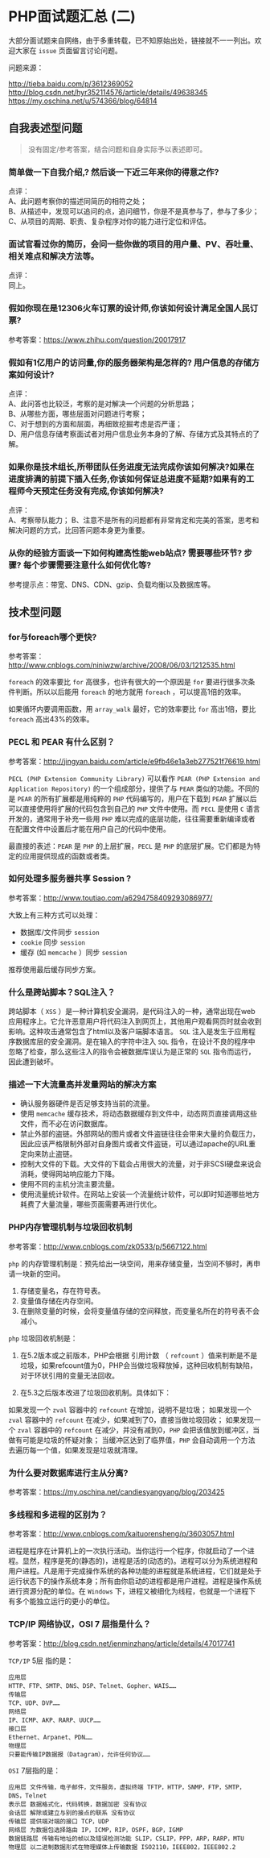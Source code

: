 # PHP面试题汇总 (二)

大部分面试题来自网络，由于多重转载，已不知原始出处，链接就不一一列出。欢迎大家在 `issue` 页面留言讨论问题。

问题来源：

http://tieba.baidu.com/p/3612369052  
http://blog.csdn.net/hyr352114576/article/details/49638345  
https://my.oschina.net/u/574366/blog/64814


## 自我表述型问题

>   没有固定/参考答案，结合问题和自身实际予以表述即可。

### 简单做一下自我介绍,?  然后谈一下近三年来你的得意之作?

点评：  
A、此问题考察你的描述同简历的相符之处；  
B、从描述中，发现可以追问的点，追问细节，你是不是真参与了，参与了多少；  
C、从项目的周期、职责、复杂程序对你的能力进行定位和评估。  

### 面试官看过你的简历，会问一些你做的项目的用户量、PV、吞吐量、相关难点和解决方法等。

点评：  
同上。

### 假如你现在是12306火车订票的设计师,你该如何设计满足全国人民订票?

参考答案：https://www.zhihu.com/question/20017917

### 假如有1亿用户的访问量,你的服务器架构是怎样的? 用户信息的存储方案如何设计?

点评：  
A、此问答也比较泛，考察的是对解决一个问题的分析思路；  
B、从哪些方面，哪些层面对问题进行考察；  
C、对于想到的方面和层面，再细致挖掘考虑是否严谨；  
D、用户信息存储考察面试者对用户信息业务本身的了解、存储方式及其特点的了解。  

### 如果你是技术组长,所带团队任务进度无法完成你该如何解决?如果在进度排满的前提下插入任务,你该如何保证总进度不延期?如果有的工程师今天预定任务没有完成,你该如何解决?

点评：  
A、考察带队能力；
B、注意不是所有的问题都有非常肯定和完美的答案，思考和解决问题的方式，比回答问题本身更为重要。

### 从你的经验方面谈一下如何构建高性能web站点? 需要哪些环节? 步骤? 每个步骤需要注意什么如何优化等?

参考提示点：带宽、DNS、CDN、gzip、负载均衡以及数据库等。

## 技术型问题

### for与foreach哪个更快?

参考答案：http://www.cnblogs.com/niniwzw/archive/2008/06/03/1212535.html 

`foreach` 的效率要比 `for` 高很多，也许有很大的一个原因是 `for` 要进行很多次条件判断。所以以后能用 `foreach` 的地方就用 `foreach` ，可以提高1倍的效率。

如果循环内要调用函数，用 `array_walk` 最好，它的效率要比 `for` 高出1倍，要比 `foreach` 高出43%的效率。

### PECL 和 PEAR 有什么区别？

参考答案：http://jingyan.baidu.com/article/e9fb46e1a3eb277521f76619.html 

`PECL (PHP Extension Community Library)` 可以看作 `PEAR (PHP Extension and Application Repository)` 的一个组成部分，提供了与 `PEAR` 类似的功能。不同的是 `PEAR` 的所有扩展都是用纯粹的 `PHP` 代码编写的，用户在下载到 `PEAR` 扩展以后可以直接使用将扩展的代码包含到自己的 `PHP` 文件中使用。而 `PECL` 是使用 `C` 语言开发的，通常用于补充一些用 `PHP` 难以完成的底层功能，往往需要重新编译或者在配置文件中设置后才能在用户自己的代码中使用。

最直接的表述：`PEAR` 是 `PHP` 的上层扩展，`PECL` 是 `PHP` 的底层扩展。它们都是为特定的应用提供现成的函数或者类。

### 如何处理多服务器共享 Session ?

参考答案：http://www.toutiao.com/a6294758409293086977/

大致上有三种方式可以处理：

- 数据库/文件同步 `session` 
- `cookie` 同步 `session` 
- 缓存 (如 `memcache` ）同步 `session` 

推荐使用最后缓存同步方案。

### 什么是跨站脚本？SQL注入？

跨站脚本（ `XSS` ）是一种计算机安全漏洞，是代码注入的一种，通常出现在web应用程序上。它允许恶意用户将代码注入到网页上，其他用户观看网页时就会收到影响。这种攻击通常包含了html以及客户端脚本语言。 `SQL` 注入是发生于应用程序数据库层的安全漏洞。是在输入的字符中注入 `SQL` 指令，在设计不良的程序中忽略了检查，那么这些注入的指令会被数据库误认为是正常的 `SQL` 指令而运行，因此遭到破坏。

### 描述一下大流量高并发量网站的解决方案

- 确认服务器硬件是否足够支持当前的流量。 
- 使用 `memcache` 缓存技术，将动态数据缓存到文件中，动态网页直接调用这些文件，而不必在访问数据库。
- 禁止外部的盗链。外部网站的图片或者文件盗链往往会带来大量的负载压力，因此应该严格限制外部对自身图片或者文件盗链，可以通过apache的URL重定向来防止盗链。 
- 控制大文件的下载。大文件的下载会占用很大的流量，对于非SCSI硬盘来说会消耗，使得网站响应能力下降。
- 使用不同的主机分流主要流量。
- 使用流量统计软件。在网站上安装一个流量统计软件，可以即时知道哪些地方耗费了大量流量，哪些页面需要再进行优化。

### PHP内存管理机制与垃圾回收机制

参考答案：http://www.cnblogs.com/zk0533/p/5667122.html 

`php` 的内存管理机制是：预先给出一块空间，用来存储变量，当空间不够时，再申请一块新的空间。
1. 存储变量名，存在符号表。
2. 变量值存储在内存空间。
3. 在删除变量的时候，会将变量值存储的空间释放，而变量名所在的符号表不会减小。

`php` 垃圾回收机制是：

1. 在5.2版本或之前版本，PHP会根据 引用计数 （ `refcount` ）值来判断是不是垃圾，如果refcount值为0，PHP会当做垃圾释放掉，这种回收机制有缺陷，对于环状引用的变量无法回收。

2. 在5.3之后版本改进了垃圾回收机制。具体如下：

如果发现一个 `zval` 容器中的 `refcount` 在增加，说明不是垃圾；
如果发现一个 `zval` 容器中的 `refcount` 在减少，如果减到了0，直接当做垃圾回收；
如果发现一个 `zval` 容器中的 `refcount` 在减少，并没有减到0，`PHP` 会把该值放到缓冲区，当做有可能是垃圾的怀疑对象；
当缓冲区达到了临界值，`PHP` 会自动调用一个方法去遍历每一个值，如果发现是垃圾就清理。

### 为什么要对数据库进行主从分离?

参考答案：https://my.oschina.net/candiesyangyang/blog/203425


### 多线程和多进程的区别为？

参考答案：http://www.cnblogs.com/kaituorensheng/p/3603057.html

进程是程序在计算机上的一次执行活动。当你运行一个程序，你就启动了一个进程。显然，程序是死的(静态的)，进程是活的(动态的)。进程可以分为系统进程和用户进程。凡是用于完成操作系统的各种功能的进程就是系统进程，它们就是处于运行状态下的操作系统本身；所有由你启动的进程都是用户进程。进程是操作系统进行资源分配的单位。在 `Windows` 下，进程又被细化为线程，也就是一个进程下有多个能独立运行的更小的单位。

### TCP/IP 网络协议，OSI 7 层指是什么？


参考答案：http://blog.csdn.net/jenminzhang/article/details/47017741

`TCP/IP` 5层 指的是：

```
应用层
HTTP、FTP、SMTP、DNS、DSP、Telnet、Gopher、WAIS……
传输层
TCP、UDP、DVP……
网络层
IP、ICMP、AKP、RARP、UUCP……
接口层
Ethernet、Arpanet、PDN……
物理层
只要能传输IP数据报（Datagram），允许任何协议……
```

`OSI` 7层指的是：

```
应用层 文件传输，电子邮件，文件服务，虚拟终端 TFTP，HTTP，SNMP，FTP，SMTP，DNS，Telnet
表示层 数据格式化，代码转换，数据加密 没有协议
会话层 解除或建立与别的接点的联系 没有协议
传输层 提供端对端的接口 TCP，UDP
网络层 为数据包选择路由 IP，ICMP，RIP，OSPF，BGP，IGMP
数据链路层 传输有地址的帧以及错误检测功能 SLIP，CSLIP，PPP，ARP，RARP，MTU
物理层 以二进制数据形式在物理媒体上传输数据 ISO2110，IEEE802，IEEE802.2
```

